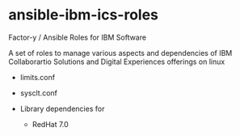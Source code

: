 # ansible-ibm-ics-roles

Factor-y / Ansible Roles for IBM Software

A set of roles to manage various aspects and dependencies of IBM Collaborartio Solutions and Digital Experiences offerings on linux

* limits.conf
* sysclt.conf

* Library dependencies for
  * RedHat 7.0
